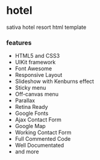 # hotel
sativa hotel resort html template 
<h3>features</h3>
<ul>
	<li>HTML5 and CSS3</li>
	<li>UIKit framework</li>
	<li>Font Awesome</li>
	<li>Responsive Layout</li>
	<li>Slideshow with Kenburns effect</li>
	<li>Sticky menu</li>
	<li>Off-canvas menu</li>
	<li>Parallax</li>
	<li>Retina Ready</li>
	<li>Google Fonts</li>
	<li>Ajax Contact Form</li>
	<li>Google Map</li>
	<li>Working Contact Form</li>
	<li>Full Commented Code</li>
	<li>Well Documentated</li>
	<li>and more</li>
</ul>
